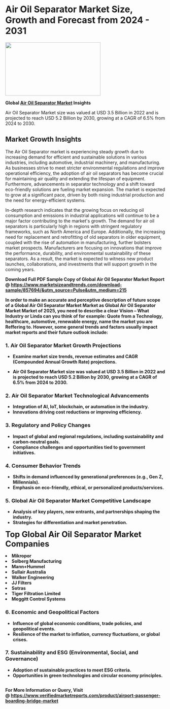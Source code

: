 <H1>Air Oil Separator Market Size, Growth and Forecast from 2024 - 2031</H1><img class="aligncenter size-medium wp-image-584254" src="https://thirdeyenews.in/wp-content/uploads/2024/09/Global-Market-Research-300x168.jpeg" alt="" width="300" height="168" /><p><strong>Global&nbsp;<a href="https://www.marketsizeandtrends.com/download-sample/857694/&amp;utm_source=Pulse&amp;utm_medium=215">Air Oil Separator Market</a> Insights</strong></p><p>Air Oil Separator Market size was valued at USD 3.5 Billion in 2022 and is projected to reach USD 5.2 Billion by 2030, growing at a CAGR of 6.5% from 2024 to 2030.</p><p><h2>Market Growth Insights</h2> <p>The Air Oil Separator market is experiencing steady growth due to increasing demand for efficient and sustainable solutions in various industries, including automotive, industrial machinery, and manufacturing. As businesses strive to meet stricter environmental regulations and improve operational efficiency, the adoption of air oil separators has become crucial for maintaining air quality and extending the lifespan of equipment. Furthermore, advancements in separator technology and a shift toward eco-friendly solutions are fueling market expansion. The market is expected to grow at a significant pace, driven by both rising industrial production and the need for energy-efficient systems.</p> <p><strong></strong></p> <p>In-depth research indicates that the growing focus on reducing oil consumption and emissions in industrial applications will continue to be a major factor contributing to the market's growth. The demand for air oil separators is particularly high in regions with stringent regulatory frameworks, such as North America and Europe. Additionally, the increasing need for replacement and retrofitting of old separators in older equipment, coupled with the rise of automation in manufacturing, further bolsters market prospects. Manufacturers are focusing on innovations that improve the performance, durability, and environmental sustainability of these separators. As a result, the market is expected to witness new product launches, collaborations, and investments that will support growth in the coming years.</p> <p><strong></p><p><span class=""><strong>Download Full PDF Sample Copy of Global Air Oil Separator Market Report</strong> @ <a href="https://www.marketsizeandtrends.com/download-sample/857694/&amp;utm_source=Pulse&amp;utm_medium=215" target="_blank">https://www.marketsizeandtrends.com/download-sample/857694/&amp;utm_source=Pulse&amp;utm_medium=215</a></span></p><p>In order to make an accurate and perceptive description of future scope of a Global&nbsp;Air Oil Separator Market Market as Global&nbsp;Air Oil Separator Market Market of 2025, you need to describe a clear Vision &ndash; What Industry or Linda can you think of for example: Quote from a Technology, healthcare, automotive, renewable energy, name the market you are Reffering to. However, some general trends and factors usually impact market reports and their future outlook include:</p><h3>1.&nbsp;<strong>Air Oil Separator Market Growth Projections</strong></h3><ul><li>Examine market size trends, revenue estimates and CAGR (Compounded Annual Growth Rate) projections.</li><li><p>Air Oil Separator Market size was valued at USD 3.5 Billion in 2022 and is projected to reach USD 5.2 Billion by 2030, growing at a CAGR of 6.5% from 2024 to 2030.</p></li></ul><h3>2.&nbsp;<strong>Air Oil Separator Market Technological Advancements</strong></h3><ul><li>Integration of AI, IoT, blockchain, or automation in the industry.</li><li>Innovations driving cost reductions or improving efficiency.</li></ul><h3>3.&nbsp;<strong>Regulatory and Policy Changes</strong></h3><ul><li>Impact of global and regional regulations, including sustainability and carbon-neutral goals.</li><li>Compliance challenges and opportunities tied to government initiatives.</li></ul><h3>4.&nbsp;<strong>Consumer Behavior Trends</strong></h3><ul><li>Shifts in demand influenced by generational preferences (e.g., Gen Z, Millennials).</li><li>Emphasis on eco-friendly, ethical, or personalized products/services.</li></ul><h3>5.&nbsp;<strong>Global Air Oil Separator Market Competitive Landscape</strong></h3><ul><li>Analysis of key players, new entrants, and partnerships shaping the industry.</li><li>Strategies for differentiation and market penetration.</li></ul><p data-pm-slice="1 1 []"><span style="color: inherit; font-family: inherit; font-size: 25px;">Top Global Air Oil Separator Market Companies</span></p><div class="" data-test-id=""><p><li>Mikropor</li><li> Solberg Manufacturing</li><li> Mann+Hummel</li><li> Sullair Australia</li><li> Walker Engineering</li><li> JJ Filters</li><li> Sotras</li><li> Tiger Filtration Limited</li><li> Meggitt Control Systems</li></p></div><h3>6.&nbsp;<strong>Economic and Geopolitical Factors</strong></h3><ul><li>Influence of global economic conditions, trade policies, and geopolitical events.</li><li>Resilience of the market to inflation, currency fluctuations, or global crises.</li></ul><h3>7.&nbsp;<strong>Sustainability and ESG (Environmental, Social, and Governance)</strong></h3><ul><li>Adoption of sustainable practices to meet ESG criteria.</li><li>Opportunities in green technologies and circular economy principles.</li></ul><h2><strong style="font-size: 14px;">For More Information or Query, Visit @&nbsp;</strong><a style="background-color: #ffffff; font-size: 14px;" href="https://www.marketsizeandtrends.com/report/air-oil-separator-market/" target="_blank">https://www.verifiedmarketreports.com/product/airport-passenger-boarding-bridge-market</a></h2>
